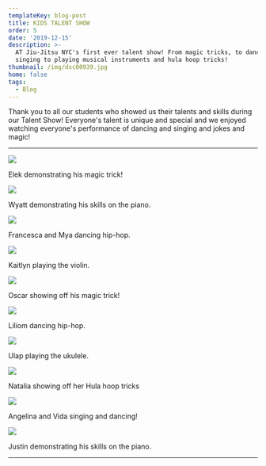 ```yaml
---
templateKey: blog-post
title: KIDS TALENT SHOW
order: 5
date: '2019-12-15'
description: >-
  AT Jiu-Jitsu NYC's first ever talent show! From magic tricks, to dancing and
  singing to playing musical instruments and hula hoop tricks!
thumbnail: /img/dsc00939.jpg
home: false
tags:
  - Blog
---
```

Thank you to all our students who showed us their talents and skills during our Talent Show! Everyone's talent is unique and special and we enjoyed watching everyone's performance of dancing and singing and jokes and magic!

---

![](/img/dsc00701.jpg)

Elek demonstrating his magic trick!

![](/img/dsc00739.jpg)

Wyatt demonstrating his skills on the piano.

![](/img/dsc00850.jpg)

Francesca and Mya dancing hip-hop.

![](/img/dsc00819.jpg)

Kaitlyn playing the violin.

![](/img/dsc00808.jpg)

Oscar showing off his magic trick!

![](/img/dsc00847.jpg)

Liliom dancing hip-hop.

![](/img/dsc00803.jpg)

Ulap playing the ukulele.

![](/img/dsc00786.jpg)

Natalia showing off her Hula hoop tricks

![](/img/dsc00764.jpg)

Angelina and Vida singing and dancing!

![](/img/dsc00752.jpg)

Justin demonstrating his skills on the piano.

---
